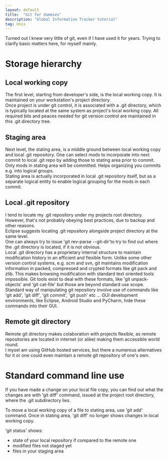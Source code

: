 ```yaml
---
layout: default
title:  "Git for dummies"
description: "Global Information Tracker tutorial"
tag: Unix
---
```


Turned out I knew very little of git, even if I have used it for years.
Trying to clarify basic matters here, for myself mainly.

# Storage hierarchy

## Local working copy
The first level, starting from developer's side, is the local working copy. It is maintained on your workstation's project directory.  
Once project is under git control, it is associated with a .git directory, which is typically located at the same system as project's local working copy. All required bits and peaces needed for git version control are maintained in this .git directory tree.

## Staging area
Next level, the stating area, is a middle ground between local working copy and local .git repository.  One can select mods to incorporate into next commit to local .git repo by adding those to stating area prior to commit. Only mods in stating area will be committed. Helps organizing you commits e.g. into logical groups.  
Stating area is actually incorporated in local .git repository itself, but as a separate logical entity to enable logical grouping for the mods in each commit.

## Local .git repository
I tend to locate my .git repository under my projects root directory. However, that's not probably obeying best practices, due to backup and other reasons.  
Eclipse suggests locating .git repository alongside project directory at the same level.  
One can always try to issue 'git rev-parse --git-dir'to try to find out where the .git directory is located, if it is not obvious.  
Local .git directory has a proprietary internal structure to maintain modification history in an efficient and flexible form. Unlike some other version control systems, e.g. scm and svn, git maintains modification information in packed, compressed and crypted formats like git pack and zlib. This makes browsing modification with standard text oriented tools impossible. Git tools exist to deal with these formats, like 'git unpack-objects' and 'git cat-file' but those are beyond standard use scope.  
Standard way of manipulating git repository involve use of commands like 'git add', 'git diff', 'git commit', 'git push' etc ...
GUI development environments, like Eclipse, Android Studio and PyCharm, hide these commands into their GUI.


## Remote git directory
Remote git directory makes colaboration with projects flexible, as remote repositories are located in internet (or alike) making them accessible world round.  
I mysel am using GitHub hosted services, but there a numerous alternatives for it or one could even maintain a remote git repository of one's own.


# Standard command line use

If you have made a change on your local file copy, you can find out what the changes are with 'git diff' command, issued at the project root directory, where the .git subdirectory lies.

To move a local working copy of a file to stating area, use 'git add' command. Once in stating area, 'git diff' no longer shows changes in local working copy.

'git status' shows:
- state of your local repository if compared to the remote one
- modified files not staged yet
- files in your staging area

